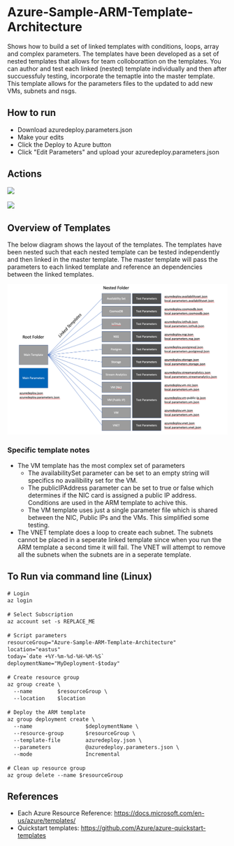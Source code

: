 # Azure-Sample-ARM-Template-Architecture
Shows how to build a set of linked templates with conditions, loops, array and complex parameters.  The templates have been developed as a set of nested templates that allows for team colloborattion on the templates.  You can author and test each linked (nested) template individually and then after succuessfuly testing, incorporate the temaptle into the master template.  This template allows for the parameters files to the updated to add new VMs, subnets and nsgs.

## How to run
* Download azuredeploy.parameters.json
* Make your edits
* Click the Deploy to Azure button
* Click "Edit Parameters" and upload your azuredeploy.parameters.json


## Actions
<a href="http://armviz.io/#/?load=https%3A%2F%2Fraw.githubusercontent.com%2Fadampaternostro%2FAzure-Sample-ARM-Template-Architecture%2Fmaster%2Fazuredeploy.json" target="_blank"><img src="http://armviz.io/visualizebutton.png"/></a>

<a href="https://portal.azure.com/#create/Microsoft.Template/uri/https%3A%2F%2Fraw.githubusercontent.com%2Fadampaternostro%2FAzure-Sample-ARM-Template-Architecture%2Fmaster%2Fazuredeploy.json" target="_blank">
    <img src="http://azuredeploy.net/deploybutton.png"/> 
</a>

## Overview of Templates
The below diagram shows the layout of the templates.  The templates have been nested such that each nested template can be tested independently and then linked in the master template.  The master template will pass the parameters to each linked template and reference an dependencies between the linked templates.

![alt tag](https://raw.githubusercontent.com/adampaternostro/Azure-Sample-ARM-Template-Architecture/master/ARM-Architecture.png)

### Specific template notes
*  The VM template has the most complex set of parameters
   *  The availabilitySet parameter can be set to an empty string will specifics no availibility set for the VM.
   *  The publicIPAddress parameter can be set to true or false which determines if the NIC card is assigned a public IP address.  Conditions are used in the ARM template to achive this.
   *  The VM template uses just a single parameter file which is shared between the NIC, Public IPs and the VMs.  This simplified some testing.
*  The VNET template does a loop to create each subnet.  The subnets cannot be placed in a seperate linked template since when you run the ARM template a second time it will fail.  The VNET will attempt to remove all the subnets when the subnets are in a seperate template.


## To Run via command line (Linux)
```
# Login
az login

# Select Subscription
az account set -s REPLACE_ME

# Script parameters
resourceGroup="Azure-Sample-ARM-Template-Architecture"
location="eastus"
today=`date +%Y-%m-%d-%H-%M-%S`
deploymentName="MyDeployment-$today"

# Create resource group
az group create \
  --name        $resourceGroup \
  --location    $location

# Deploy the ARM template
az group deployment create \
  --name                 $deploymentName \
  --resource-group       $resourceGroup \
  --template-file        azuredeploy.json \
  --parameters           @azuredeploy.parameters.json \
  --mode                 Incremental

# Clean up resource group
az group delete --name $resourceGroup
```

## References
* Each Azure Resource Reference: https://docs.microsoft.com/en-us/azure/templates/
* Quickstart templates: https://github.com/Azure/azure-quickstart-templates